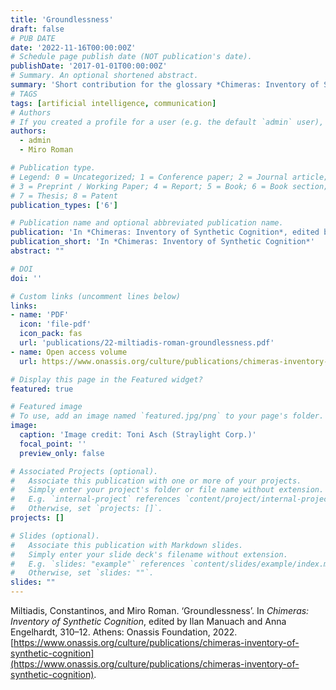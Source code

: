 ```yaml
---
title: 'Groundlessness'
draft: false
# PUB DATE
date: '2022-11-16T00:00:00Z' 
# Schedule page publish date (NOT publication's date).
publishDate: '2017-01-01T00:00:00Z'
# Summary. An optional shortened abstract.
summary: 'Short contribution for the glossary *Chimeras: Inventory of Synthetic Cognition*.'
# TAGS 
tags: [artificial intelligence, communication]
# Authors
# If you created a profile for a user (e.g. the default `admin` user), write the username (folder name) here and it will be replaced with their full name and linked to their profile.
authors:
  - admin
  - Miro Roman

# Publication type.
# Legend: 0 = Uncategorized; 1 = Conference paper; 2 = Journal article;
# 3 = Preprint / Working Paper; 4 = Report; 5 = Book; 6 = Book section;
# 7 = Thesis; 8 = Patent
publication_types: ['6']

# Publication name and optional abbreviated publication name.
publication: 'In *Chimeras: Inventory of Synthetic Cognition*, edited by  Ilan Manuach and Anna Engelhardt, 310–12.'
publication_short: 'In *Chimeras: Inventory of Synthetic Cognition*'
abstract: ""

# DOI 
doi: ''

# Custom links (uncomment lines below)
links:
- name: 'PDF'
  icon: 'file-pdf'
  icon_pack: fas
  url: 'publications/22-miltiadis-roman-groundlessness.pdf'
- name: Open access volume
  url: https://www.onassis.org/culture/publications/chimeras-inventory-of-synthetic-cognition

# Display this page in the Featured widget?
featured: true

# Featured image
# To use, add an image named `featured.jpg/png` to your page's folder.
image:
  caption: 'Image credit: Toni Asch (Straylight Corp.)'
  focal_point: ''
  preview_only: false

# Associated Projects (optional).
#   Associate this publication with one or more of your projects.
#   Simply enter your project's folder or file name without extension.
#   E.g. `internal-project` references `content/project/internal-project/index.md`.
#   Otherwise, set `projects: []`.
projects: []

# Slides (optional).
#   Associate this publication with Markdown slides.
#   Simply enter your slide deck's filename without extension.
#   E.g. `slides: "example"` references `content/slides/example/index.md`.
#   Otherwise, set `slides: ""`.
slides: ""
---
```


Miltiadis, Constantinos, and Miro Roman. ‘Groundlessness’. In _Chimeras: Inventory of Synthetic Cognition_, edited by Ilan Manuach and Anna Engelhardt, 310–12. Athens: Onassis Foundation, 2022. [https://www.onassis.org/culture/publications/chimeras-inventory-of-synthetic-cognition](https://www.onassis.org/culture/publications/chimeras-inventory-of-synthetic-cognition).
